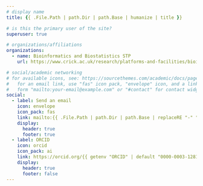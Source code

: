 ```yaml
---
# display name
title: {{ .File.Path | path.Dir | path.Base | humanize | title }}

# is this the primary user of the site?
superuser: true

# organizations/affiliations
organizations:
  - name: Bioinformatics and Biostatistics STP
    url: https://www.crick.ac.uk/research/platforms-and-facilities/bioinformatics-and-biostatistics

# social/academic networking
# for available icons, see: https://sourcethemes.com/academic/docs/page-builder/#icons
#   for an email link, use "fas" icon pack, "envelope" icon, and a link in the
#   form "mailto:your-email@example.com" or "#contact" for contact widget.
social:
  - label: Send an email
    icon: envelope
    icon_pack: fas
    link: mailto:{{ .File.Path | path.Dir | path.Base | replaceRE "-" "." }}@crick.ac.uk?subject={{ getenv "LIMSID" }}
    display:
      header: true
      footer: true
  - label: ORCID
    icon: orcid
    icon_pack: ai
    link: https://orcid.org/{{ getenv "ORCID" | default "0000-0003-1281-2658" }}
    display:
      header: true
      footer: false
---
```


<!-- hugo new --kind author authors/christopher-barrington -->
